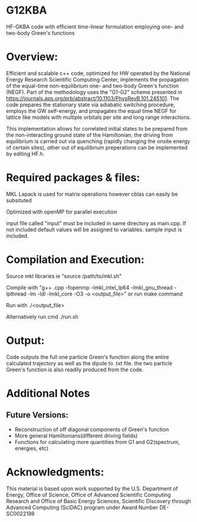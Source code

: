 # G12KBA
HF-GKBA code with efficient time-linear formulation employing one- and two-body Green's functions

# Overview:
Efficient and scalable c++ code, optimized for HW operated by the National Energy Research Scientific Computing Center, implements the propagation of the equal-time non-equilibrium one- and two-body Green's function (NEGF).  Part of the methodology uses the "G1-G2" scheme presented in https://journals.aps.org/prb/abstract/10.1103/PhysRevB.101.245101. The code prepares the stationary state via adiabatic switching procedure, employs the GW self-energy, and propagates the equal time NEGF for lattice like models with multiple orbitals per site and long range interactions.  

This implementation allows for correlated initial states to be prepared from the non-interacting ground state of the Hamiltonian; the driving from equilibrium is carried out via quenching (rapidly changing the onsite energy of certain sites), other out of equilibrium preperations can be implemented by editing HF.h. 


# Required packages & files:
MKL Lapack is used for matrix operations however cblas can easily be subsituted

Optimized with openMP for parallel execution

input file called "input" must be included in same directory as main.cpp.  If not included default values will be assigned to variables.  sample input is included.
# Compilation and Execution:

Source mkl libraries ie "source /path/to/mkl.sh"

Compile with "g++ <filename>.cpp -fopenmp -lmkl_intel_lp64 -lmkl_gnu_thread -lpthread -lm -ldl -lmkl_core -O3 -o <output_file>"
or run make command
  
Run with ./<output_file>
 
Alternatively run cmd ./run.sh
 
# Output:
Code outputs the full one particle Green's function along the entire calculated trajectory as well as the dipole to .txt file.  the two particle Green's function is also readily produced from the code.

# Additional Notes
## Future Versions: 

- Reconstruction of off diagonal components of Green's function
- More general Hamiltonians(different driving fields)
- Functions for calculating more quantities from G1 and G2(spectrum, energies, etc)

 # Acknowledgments:
 
 This material is based upon work supported by the U.S. Department of Energy, Office of Science, Office of Advanced Scientific Computing Research and Office of Basic Energy Sciences, Scientific Discovery through Advanced Computing (SciDAC) program under Award Number DE-SC0022198
